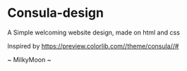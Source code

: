 # Consula-design

A Simple welcoming website design, made on html and css

Inspired by https://preview.colorlib.com//theme/consula//#


~ MilkyMoon ~
